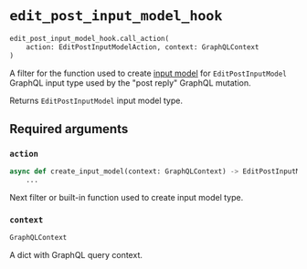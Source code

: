 # `edit_post_input_model_hook`

```python
edit_post_input_model_hook.call_action(
    action: EditPostInputModelAction, context: GraphQLContext
)
```

A filter for the function used to create [input model](https://pydantic-docs.helpmanual.io/usage/models/) for `EditPostInputModel` GraphQL input type used by the "post reply" GraphQL mutation.

Returns `EditPostInputModel` input model type.


## Required arguments

### `action`

```python
async def create_input_model(context: GraphQLContext) -> EditPostInputModel:
    ...
```

Next filter or built-in function used to create input model type.


### `context`

```python
GraphQLContext
```

A dict with GraphQL query context.